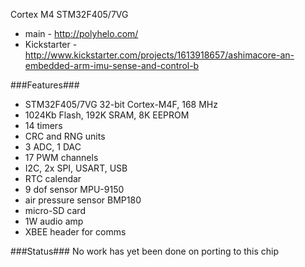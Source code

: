 Cortex M4 STM32F405/7VG
* main - http://polyhelo.com/
* Kickstarter - http://www.kickstarter.com/projects/1613918657/ashimacore-an-embedded-arm-imu-sense-and-control-b

###Features###
* STM32F405/7VG 32-bit Cortex-M4F, 168 MHz
* 1024Kb Flash, 192K SRAM, 8K EEPROM
* 14 timers
* CRC and RNG units
* 3 ADC, 1 DAC
* 17 PWM channels
* I2C, 2x SPI, USART, USB
* RTC calendar
* 9 dof sensor MPU-9150
* air pressure sensor BMP180
* micro-SD card
* 1W audio amp
* XBEE header for comms

###Status###
No work has yet been done on porting to this chip